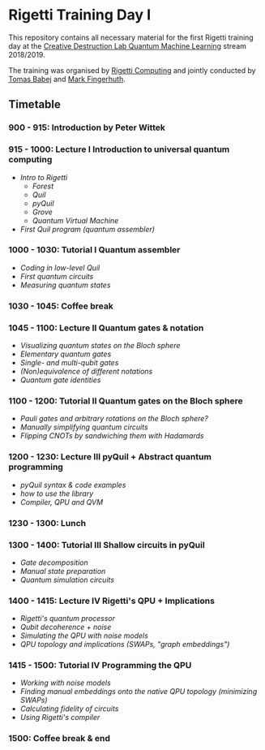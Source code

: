 # Rigetti Training Day I
This repository contains all necessary material for the first Rigetti training day at the [Creative Destruction Lab Quantum Machine Learning](https://www.creativedestructionlab.com/streams/quantum2018/) stream 2018/2019.

The training was organised by [Rigetti Computing](https://www.rigetti.com/) and jointly conducted by [Tomas Babej](https://www.linkedin.com/in/tbabej/) and [Mark Fingerhuth](https://www.linkedin.com/in/mark-fingerhuth/).

## Timetable

### 900 - 915: Introduction by Peter Wittek

### 915 - 1000: Lecture I Introduction to universal quantum computing

- _Intro to Rigetti_
	- _Forest_
	- _Quil_
	- _pyQuil_
	- _Grove_
	- _Quantum Virtual Machine_
- _First Quil program (quantum assembler)_

### 1000 - 1030: Tutorial I Quantum assembler

- _Coding in low-level Quil_
- _First quantum circuits_
- _Measuring quantum states_

### 1030 - 1045: Coffee break

### 1045 - 1100: Lecture II Quantum gates & notation
- _Visualizing quantum states on the Bloch sphere_
- _Elementary quantum gates_
- _Single- and multi-qubit gates_
- _(Non)equivalence of different notations_
- _Quantum gate identities_

### 1100 - 1200: Tutorial II Quantum gates on the Bloch sphere
- _Pauli gates and arbitrary rotations on the Bloch sphere?_
- _Manually simplifying quantum circuits_
- _Flipping CNOTs by sandwiching them with Hadamards_

### 1200 - 1230: Lecture III pyQuil + Abstract quantum programming
- _pyQuil syntax & code examples_
- _how to use the library_
- _Compiler, QPU and QVM_

### 1230 - 1300: Lunch

### 1300 - 1400: Tutorial III Shallow circuits in pyQuil
- _Gate decomposition_
- _Manual state preparation_
- _Quantum simulation circuits_

### 1400 - 1415: Lecture IV Rigetti's QPU + Implications
- _Rigetti's quantum processor_
- _Qubit decoherence + noise_
- _Simulating the QPU with noise models_
- _QPU topology and implications (SWAPs, "graph embeddings")_

### 1415 - 1500: Tutorial IV Programming the QPU
- _Working with noise models_
- _Finding manual embeddings onto the native QPU topology (minimizing SWAPs)_
- _Calculating fidelity of circuits_
- _Using Rigetti's compiler_

### 1500: Coffee break & end
